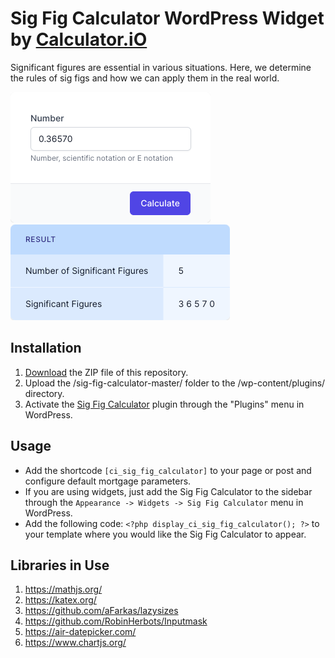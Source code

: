 # Sig Fig Calculator WordPress Widget by [Calculator.iO](https://www.calculator.io/ "Calculator.iO Homepage")

Significant figures are essential in various situations. Here, we determine the rules of sig figs and how we can apply them in the real world.

![Sig Fig Calculator Input Form](/assets/images/screenshot-1.png "Sig Fig Calculator Input Form")
![Sig Fig Calculator Calculation Results](/assets/images/screenshot-2.png "Sig Fig Calculator Calculation Results")

## Installation

1. [Download](https://github.com/pub-calculator-io/age-calculator/archive/refs/heads/master.zip) the ZIP file of this repository.
2. Upload the /sig-fig-calculator-master/ folder to the /wp-content/plugins/ directory.
3. Activate the [Sig Fig Calculator](https://www.calculator.io/sig-fig-calculator/ "Sig Fig Calculator Homepage") plugin through the "Plugins" menu in WordPress.

## Usage
* Add the shortcode `[ci_sig_fig_calculator]` to your page or post and configure default mortgage parameters.
* If you are using widgets, just add the Sig Fig Calculator to the sidebar through the `Appearance -> Widgets -> Sig Fig Calculator` menu in WordPress.
* Add the following code: `<?php display_ci_sig_fig_calculator(); ?>` to your template where you would like the Sig Fig Calculator to appear.

## Libraries in Use
1. https://mathjs.org/
2. https://katex.org/
3. https://github.com/aFarkas/lazysizes
4. https://github.com/RobinHerbots/Inputmask
5. https://air-datepicker.com/
6. https://www.chartjs.org/

